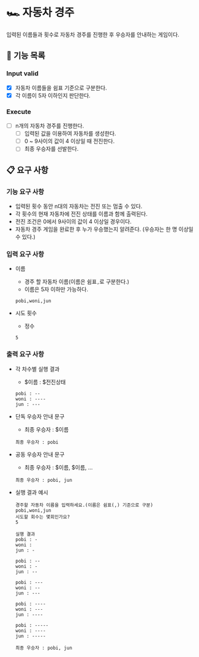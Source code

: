 # 🏎️ 자동차 경주

입력된 이름들과 횟수로 자동차 경주를 진행한 후 우승자를 안내하는 게임이다.

## 📝 기능 목록

### Input valid
- [X] 자동차 이름들을 쉼표 기준으로 구분한다.
- [X] 각 이름이 5자 이하인지 판단한다.

### Execute
- [ ] n개의 자동차 경주를 진행한다.
  - [ ] 입력된 값을 이용하여 자동차를 생성한다.
  - [ ] 0 ~ 9사이의 값이 4 이상일 때 전진한다.
  - [ ] 최종 우승자를 선발한다.

## 📋 요구 사항

### 기능 요구 사항

- 입력된 횟수 동안 n대의 자동차는 전진 또는 멈출 수 있다.
- 각 횟수의 현재 자동차에 전진 상태를 이름과 함께 출력된다.
- 전진 조건은 0에서 9사이의 값이 4 이상일 경우이다.
- 자동차 경주 게임을 완료한 후 누가 우승했는지 알려준다. (우승자는 한 명 이상일 수 있다.)

### 입력 요구 사항

- 이름
    - 경주 할 자동차 이름(이름은 쉼표`,`로 구분한다.)
    - 이름은 5자 이하만 가능하다.

  ```text
  pobi,woni,jun
  ```

- 시도 횟수
    - 정수

  ```text
  5
  ```

### 출력 요구 사항
- 각 차수별 실행 결과
    - $이름 : $전진상태

  ```text
  pobi : --
  woni : ----
  jun : ---
  ```

- 단독 우승자 안내 문구
    - 최종 우승자 : $이름

  ```text
  최종 우승자 : pobi
  ```

- 공동 우승자 안내 문구
    - 최종 우승자 : $이름, $이름, ...

  ```text
  최종 우승자 : pobi, jun
  ```

- 실행 결과 예시

    ```text
    경주할 자동차 이름을 입력하세요.(이름은 쉼표(,) 기준으로 구분)
    pobi,woni,jun
    시도할 회수는 몇회인가요?
    5
    
    실행 결과
    pobi : -
    woni :
    jun : -
    
    pobi : --
    woni : -
    jun : --
    
    pobi : ---
    woni : --
    jun : ---
    
    pobi : ----
    woni : ---
    jun : ----
    
    pobi : -----
    woni : ----
    jun : -----
    
    최종 우승자 : pobi, jun
    ```
